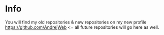 # Info

You will find my old repositories & new repositories on my new profile https://github.com/AndrejWeb <= all future repositories will go here as well.
